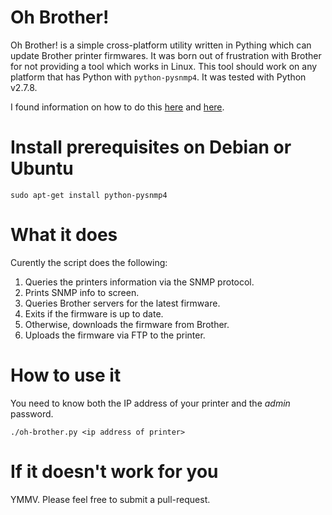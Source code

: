 # Oh Brother!
Oh Brother! is a simple cross-platform utility written in Pything which can
update Brother printer firmwares.  It was born out of frustration with Brother
for not providing a tool which works in Linux.  This tool should work on any
platform that has Python with ```python-pysnmp4```.  It was tested with Python
v2.7.8.

I found information on how to do this
[here](https://cbompart.wordpress.com/2014/02/05/printer-update/) and
[here](http://pschla.blogspot.com/2013/08/resurrecting-brother-hl-2250dn-after.html).

# Install prerequisites on Debian or Ubuntu

```
sudo apt-get install python-pysnmp4
```

# What it does
Curently the script does the following:

  1. Queries the printers information via the SNMP protocol.
  2. Prints SNMP info to screen.
  3. Queries Brother servers for the latest firmware.
  4. Exits if the firmware is up to date.
  5. Otherwise, downloads the firmware from Brother.
  6. Uploads the firmware via FTP to the printer.

# How to use it
You need to know both the IP address of your printer and the *admin* password.


```
./oh-brother.py <ip address of printer>
```

# If it doesn't work for you
YMMV.  Please feel free to submit a pull-request.
